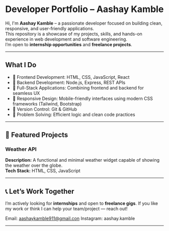 #  Developer Portfolio – Aashay Kamble

Hi, I'm **Aashay Kamble** – a passionate developer focused on building clean, responsive, and user-friendly applications.  
This repository is a showcase of my projects, skills, and hands-on experience in web development and software engineering.  
I’m open to **internship opportunities** and **freelance projects**.

---

##  What I Do

- 🔹 Frontend Development: HTML, CSS, JavaScript, React
- 🔹 Backend Development: Node.js, Express, REST APIs
- 🔹 Full-Stack Applications: Combining frontend and backend for seamless UX
- 🔹 Responsive Design: Mobile-friendly interfaces using modern CSS frameworks (Tailwind, Bootstrap)
- 🔹 Version Control: Git & GitHub
- 🔹 Problem Solving: Efficient logic and clean code practices

---

## 📁 Featured Projects

### Weather API
**Description:** A functional and minimal weather widget capable of showing the weather over the globe.  
**Tech Stack:** HTML, CSS, JavaScript  

---

## 📞 Let’s Work Together

I’m actively looking for **internships** and open to **freelance gigs**. If you like my work or think I can help your team/project — reach out!

 Email: aashaykamble911@gmail.con 
 Instagram: aashay.kamble    

---

